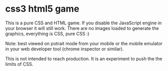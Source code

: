 # css3 html5 game

This is a pure CSS and HTML game. If you disable the JavaScript engine in your browser it will still work. There are no images loaded to generate the graphics, everything is CSS, pure CSS :)

Note: best viewed on potrait mode from your mobile or the mobile emulator in your web developer tool (chrome inspector or similar).

This is not intended to reach production. It is an experiment to push the the limits of CSS.